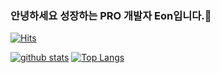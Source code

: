 ### 안녕하세요 성장하는 PRO 개발자 Eon입니다.👋
[![Hits](https://hits.seeyoufarm.com/api/count/incr/badge.svg?url=https%3A%2F%2Fgithub.com%2FSeongEon-Kim)](https://hits.seeyoufarm.com)
<!--
**SeongEon-Kim/SeongEon-Kim** is a ✨ _special_ ✨ repository because its `README.md` (this file) appears on your GitHub profile.

Here are some ideas to get you started:

- 🔭 I’m currently working on ...
- 🌱 I’m currently learning ...
- 👯 I’m looking to collaborate on ...
- 🤔 I’m looking for help with ...
- 💬 Ask me about ...
- 📫 How to reach me: ...
- 😄 Pronouns: ...
- ⚡ Fun fact: ...
-->

[![github stats](https://github-readme-stats.vercel.app/api?username=SeongEon-Kim&show_icons=true&hide_border=true)](https://github.com/SeongEon-Kim)
[![Top Langs](https://github-readme-stats.vercel.app/api/top-langs/?username=SeongEon-Kim&layout=compact)](https://github.com/SeongEon-Kim)
